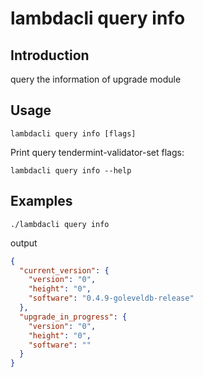 # lambdacli query info

## Introduction

query the information of upgrade module

## Usage

```
lambdacli query info [flags]
```

Print query tendermint-validator-set flags:
```
lambdacli query info --help
```

## Examples
```
./lambdacli query info
```

output

```json
{
  "current_version": {
    "version": "0",
    "height": "0",
    "software": "0.4.9-goleveldb-release"
  },
  "upgrade_in_progress": {
    "version": "0",
    "height": "0",
    "software": ""
  }
}
```

